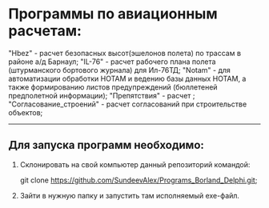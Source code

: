 # Программы по авиационным расчетам:
"Hbez" - расчет безопасных высот(эшелонов полета) по трассам в районе а/д Барнаул;
"IL-76" - расчет рабочего плана полета (штурманского бортового журнала) для Ил-76ТД;
"Notam" - для автоматизации обработки НОТАМ и ведению базы данных НОТАМ, а также формированию листов предупреждений (бюллетеней предполетной информации);
"Препятствия" - расчет ;
"Согласование_строений" - расчет согласований при строительстве объектов;

--------------------------------------------------------------
## Для запуска программ необходимо:
1. Склонировать на свой компьютер данный репозиторий командой:
   
   git clone https://github.com/SundeevAlex/Programs_Borland_Delphi.git;
2. Зайти в нужную папку и запустить там исполняемый exe-файл.
